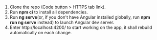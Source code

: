 1. Clone the repo (Code button > HTTPS tab link).
2. Run <b>npm ci</b> to install all dependencies.
3. Run <b>ng serve</b>(or, if you don't have Angular installed globally, run <b>npm run ng serve</b> instead) to launch Angular dev server.
4. Enter http://localhost:4200/ to start working on the app, it shall rebuild automatically on each change.
